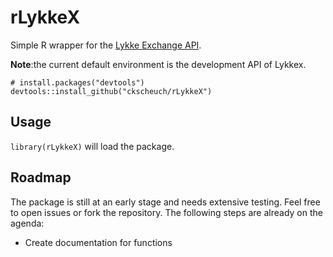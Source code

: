 # rLykkeX

Simple R wrapper for the [Lykke Exchange API](https://hft-service-dev.lykkex.net/swagger/ui/index.html). 

**Note**:the current default environment is the development API of Lykkex.

```{r eval = FALSE}
# install.packages("devtools")
devtools::install_github("ckscheuch/rLykkeX")
```
## Usage

`library(rLykkeX)` will load the package. 

## Roadmap

The package is still at an early stage and needs extensive testing. Feel free to open issues or fork the repository. The following steps are already on the agenda:

* Create documentation for functions
